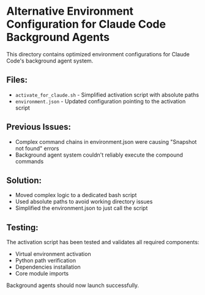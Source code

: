 # Alternative Environment Configuration for Claude Code Background Agents

This directory contains optimized environment configurations for Claude Code's background agent system.

## Files:
- `activate_for_claude.sh` - Simplified activation script with absolute paths
- `environment.json` - Updated configuration pointing to the activation script

## Previous Issues:
- Complex command chains in environment.json were causing "Snapshot not found" errors
- Background agent system couldn't reliably execute the compound commands

## Solution:
- Moved complex logic to a dedicated bash script
- Used absolute paths to avoid working directory issues
- Simplified the environment.json to just call the script

## Testing:
The activation script has been tested and validates all required components:
- Virtual environment activation
- Python path verification
- Dependencies installation
- Core module imports

Background agents should now launch successfully.
